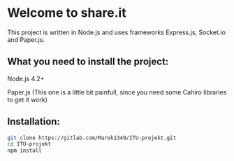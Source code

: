 Welcome to share.it
==================
This project is written in Node.js and uses frameworks Express.js, Socket.io and Paper.js.

What you need to install the project:
-------------------
Node.js 4.2+

Paper.js (This one is a little bit painfull, since you need some Cahiro libraries to get it work)

Installation:
-------------------
```bash
git clone https://gitlab.com/Marek1349/ITU-projekt.git
cd ITU-projekt
npm install
```